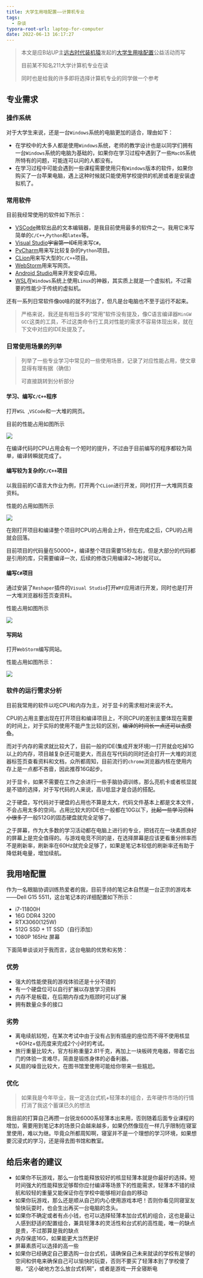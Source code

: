 ```yaml
---
title: 大学生用啥配置——计算机专业
tags:
  - 杂谈
typora-root-url: laptop-for-computer
date: 2022-06-13 16:17:27
---
```



> 本文是应B站UP主[远古时代装机猿](https://space.bilibili.com/35359510)发起的[大学生用啥配置](https://www.bilibili.com/video/BV1kZ4y1i7Le)公益活动而写
>
> 目前某不知名211大学计算机专业在读
>
> 同时也是给我的许多即将选择计算机专业的同学做一个参考

<!--more-->

## 专业需求

### 操作系统

对于大学生来说，还是一台`Windows`系统的电脑更加的适合，理由如下：

- 在学校中的大多人都是使用`Windows`系统，老师的教学设计也是以同学们拥有一台`Windows`系统的电脑为基础的，如果你在学习过程中遇到了一些`MacOS`系统所特有的问题，可能连可以问的人都没有。
- 在学习过程中可能会遇到一些课程需要使用只有`Windows`版本的软件，如果你购买了一台苹果电脑，遇上这种时候就只能使用学校提供的机房或者是安装虚拟机了。

### 常用软件

目前我经常使用的软件如下所示：

- [VSCode](https://code.visualstudio.com/)微软出品的文本编辑器，是我目前使用最多的软件之一。我用它来写简单的`C/C++`,`Python`和`latex`等。
- [Visual Studio](https://visualstudio.microsoft.com/zh-hans/vs/)~~宇宙第一IDE~~用来写`C#`。
- [PyCharm](https://www.jetbrains.com/pycharm/)用来写比较复杂的`Python`项目。
- [CLion](https://www.jetbrains.com/clion/)用来写大型的`C/C++`项目。
- [WebStorm](https://www.jetbrains.com/webstorm/)用来写网页。
- [Android Studio](https://developer.android.google.cn/studio/)用来开发安卓应用。
- [WSL](https://docs.microsoft.com/zh-cn/windows/wsl/about)在`Windows`系统上使用`Linux`的神器，其实质上就是一个虚拟机，不过需要的性能少于传统的虚拟机。

还有一系列日常软件像`QQ`啥的就不列出了，但凡是台电脑也不至于运行不起来。

> 严格来说，我还是有相当多的“常用”软件没有提及，像C语言编译器`MinGW GCC`这类的工具，不过这类命令行工具对性能的需求不容易体现出来，就在下文中对应的IDE处提及了。

### 日常使用场景的列举

> 列举了一些专业学习中常见的一些使用场景，记录了对应性能占用，使文章显得有理有据（确信）
>
> 可直接跳转到分析部分

#### 学习、编写`C/C++`程序

打开`WSL `,`VSCode`和一大堆的网页。

目前的性能占用如图所示

![](c.png)

在编译代码时CPU占用会有一个短时的提升，不过由于目前编写的程序都较为简单，编译转瞬就完成了。

#### 编写较为复杂的`C/C++`项目

以我目前的C语言大作业为例，打开两个`CLion`进行开发，同时打开一大堆网页查资料。

性能的占用如图所示

![](clion.png)

在刚打开项目和编译整个项目时CPU的占用会上升，但在完成之后，CPU的占用就会回落。

目前项目的代码量在50000+，编译整个项目需要15秒左右，但是大部分的代码都是引用的库，只需要编译一次，后续的修改只用编译2~3秒就可以。 

#### 编写`C#`项目

通过安装了`Reshaper`插件的`Visual Studio`打开`WPF`应用进行开发，同时也是打开一大堆浏览器标签页查资料。

性能占用如图所示

![](csharp.png)

#### 写网站

打开`WebStorm`编写网站。

性能占用如图所示：

![](web.png)

### 软件的运行需求分析

目前我常用的软件以吃CPU和内存为主，对于显卡的需求相对来说不大。

CPU的占用主要出现在打开项目和编译项目上，不同CPU的差别主要体现在需要的时间上，对于实际的使用不能产生比较的区别，~~编译的时间长一点还可以去摸鱼~~。

而对于内存的需求就比较大了，目前一般的IDE(集成开发环境)一打开就会吃掉1G以上的内存，项目越复杂还可能更大，而且在写代码的同时还会打开一大堆的浏览器标签页查看资料和文档，众所都周知，目前流行的`chrome`浏览器内核在使用内存上是一点都不吝啬，因此推荐16G起步。

对于显卡，如果不需要在工作之余进行一些手脑协调训练，那么亮机卡或者核显就是不错的选择，对于写代码的人来说，高U低显才是合适的搭配。

之于硬盘，写代码对于硬盘的占用也不算是太大，代码文件基本上都是文本文件，不会占用太多的空间。占用比较大的IDE也一般都在10G以下，~~比起一些学习资料小很多了~~一般512G的固态硬盘就完全足够了。 

之于屏幕，作为大多数的学习活动都在电脑上进行的专业，把钱花在一块素质良好的屏幕上是完全值得的。与游戏电竞不同的是，在选择屏幕是应该更看重分辨率而不是刷新率，刷新率在60Hz就完全足够了，如果是笔记本较低的刷新率还有助于降低耗电量，增加续航。

## 我用啥配置

作为一名眼脑协调训练热爱者的我，目前手持的笔记本自然是一台正宗的游戏本——Dell G15 5511，这台笔记本的详细配置如下所示：

- i7-11800H
- 16G DDR4 3200
- RTX3060(125W)
- 512G SSD + 1T SSD（自行添加）
- 1080P 165Hz 屏幕

下面简单谈谈对于我而言，这台电脑的优势和劣势：

### 优势

- 强大的性能使我的游戏体验还是十分不错的
- 有一个硬盘位可以自行扩展以存放学习资料
- 内存不是板载，在后期内存成为瓶颈时可以扩展
- 拥有数量众多的接口

### 劣势

- 离电续航较短，在某次考试中由于没有占到有插座的座位而不得不使用核显+60Hz+低亮度来完成2个小时的考试。
- 旅行重量比较大，官方标称重量2.81千克，再加上一块板砖充电器，带着它出门的体验一言难尽，简直是锻炼身体的必备利器。
- 风扇的噪音比较大，在图书馆里使用可能给你带来一些尴尬。

### 优化

> 如果我是今年毕业，我一定选台式机+轻薄本的组合，去年硬件市场的行情打消了我这个蓄谋已久的想法

我目前的打算自己再攒一台锐龙6000系轻薄本出来用，否则随着后面专业课程的增加，需要用到笔记本的场景只会越来越多，如果仍然像现在一样几乎限制在寝室里使用，难以为继。毕竟众所都周知啊，寝室并不是一个理想的学习环境，如果想要沉浸式的学习，还是得去图书馆和教室。

## 给后来者的建议

- 如果你不玩游戏，那么一台性能释放较好的核显轻薄本就是你最好的选择。短时间强大的性能释放足够帮你应付编译等场景下的性能需求，轻薄本不错的续航和较轻的重量又能保证你在学校中能够相对自由的移动
- 如果你玩游戏，那么还是顺从自己的内心使用游戏本吧！否则你看见同寝室友愉快玩耍时，也会生出再买一台电脑的念头。
- 如果你不确定或者有点小钱，也可以选择轻薄本加台式机的组合，这也是最让人感到舒适的配置组合，兼具轻薄本的灵活性和台式机的高性能，唯一的缺点是贵，不过那算是我的缺点
- 内存保底16G，如果能更大当然更好
- 屏幕素质可以选择的高一些
- 如果你已经确定自己要选购一台台式机，请确保自己未来就读的学校有足够的空间和供电来确保自己可以愉快的玩耍，否则不要买了轻薄本到了学校傻了眼，“这小破地方怎么放台式机啊”，或者是游戏一开全寝断电
